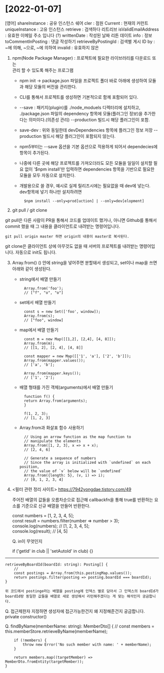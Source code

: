 # [2022-01-07]

[영어]
shareInstance : 공유 인스턴스 쉐어
cler : 점원
Current : 현재의 커런트
uniqueInstance : 고유 인스턴스
retrieve : 검색하다 리트리브
isValidEmailAddress : 유효한 이메일 주소 입니다 (?)
writtenDate : 작성된 날짜 리튼 데이트
info : 정보
toCommentInPosting : 댓글 작성하기
retrieveByPostingId : 검색별 게시 ID
by : ~에 의해, ~으로, ~에 의하여
invalid : 유효하지 않은



1. npm(Node Package Manager) : 프로젝트에 필요한 라이브러리를 다운로드 또는   
    관리 할 수 있도록 해주는 프로그램
    - npm init -> package.json 파일을 프로젝트 폴더 바로 아래에 생성하여 모듈과 해당 모듈의 버전을 관리한다.
    - CLI를 통해서 프로젝트를 생성하면 기본적으로 함께 포함되어 있다.
    - --save : 패키지(plugin)를 ./node_moduels 디렉터리에 설치하고, ./package.json 파일의 dependency 항목에 모듈(플러그인 정보)을 추가한다는 의미이다.(의존성 관리)
        --production 빌드시 해당 플러그인이 포함.
    - save-dev : 위와 동일한데 devDependencies 항목에 플러그인 정보 저장
        --production 빌드시 해당 플러그인이 포함되지 않는다.
    - npm5부터는 --save 옵션을 기본 옵션으로 적용하게 되어서 dependecies에 항목이 추가된다.
    - 나중에 다른 곳에 해당 프로젝트를 가져오더라도 모든 모듈을 일일이 설치할 필요 없이 '$npm install'만 입력하면 dependencies 항목을 기반으로 필요한 모듈을 모두 자동으로 설치한다.
    - 개발용으로 쓸 경우, 예시로 실제 릴리즈시에는 필요없을 때 dev에 넣는다. 
        dev항목에 넣기 하나만 설치하려면    
        
            $npm install --only=prod[uction] | --only=dev[elopment]

2. git pull / git clone

git pull은 다른 사람이 PR을 통해서 코드를 업데이트 했거나, 아니면 Github를 통해서 commit 했을 때 그 내용을 클라이언트로 내려받는 명령어입니다.

    git pull origin master 하면 origin의 내용이 master로 복사된다.

git clone은 클라이언트 상에 아무것도 없을 때 서버의 프로젝트를 내려받는 명령어입니다. 자동으로 init도 됩니다.

3. Array.from()
    () 안에 string을 넣어주면 분할돼서 생성되고, set이나 map을 쓰면 아래와 같이 생성된다.

    * string에서 배열 만들기

            Array.from('foo');
            // ["f", "o", "o"]
    
    * set에서 배열 만들기

            const s = new Set(['foo', window]); 
            Array.from(s);
            // ["foo", window]
    
    * map에서 배열 만들기

            const m = new Map([[1,2], [2,4], [4, 8]]);
            Array.from(m);
            // [[1, 2], [2, 4], [4, 8]]

            const mapper = new Map([['1', 'a'], ['2', 'b']]);
            Array.from(mapper.values());
            // ['a', 'b'];
        
            Array.from(mapper.keys());
            // ['1', '2'];
    
    * 배열 형태를 가진 객체(arguments)에서 배열 만들기

            function f() {
            return Array.from(arguments);
            }

            f(1, 2, 3);
            // [1, 2, 3]
    
    * Array.from과 화살표 함수 사용하기

            // Using an arrow function as the map function to
            // manipulate the elements
            Array.from([1, 2, 3], x => x + x);      
            // [2, 4, 6]
        
            // Generate a sequence of numbers
            // Since the array is initialized with `undefined` on each position,
            // the value of `v` below will be `undefined`
            Array.from({length: 5}, (v, i) => i);
            // [0, 1, 2, 3, 4]

4. <필터 관련 정리 사이트>
    https://7942yongdae.tistory.com/49 

    주어진 배열의 값들을 오름차순으로 접근해 callbackfn을 통해 true를 반환하는 요소를 기준으로 신규 배열을 만들어 반환한다.

    const numbers = [1, 2, 3, 4, 5];    
    const result = numbers.filter(number => number > 3);   
    console.log(numbers); // [1, 2, 3, 4, 5];   
    console.log(result); // [4, 5]   

    

    Q. in이 무엇인지

    if ('getId' in club || 'setAutoId' in club) {}


----------------

    retrieveByBoardId(boardId: string): Posting[] {
        //
        const postings = Array.from(this.postingMap.values());
        return postings.filter(posting => posting.boardId === boardId);
    }
    
    위 코드에서 postinge라는 배열을 posting에 인덱스 별로 담아서 그 인덱스의 boardId가 boardId랑 동일한 값들을 배열로 새로 생성해서 리턴해주겠다는 게 맞는 해석인지 궁금합니다.

Q. 접근제한자 지정하면 생성자에 접근가능한건지 왜 지정해준건지 궁금합니다.
private constructor()

Q.
findByName(memberName: string): MemberDto[] {
        //
        const members = this.memberStore.retrieveByName(memberName);

        if (!members) {
            throw new Error('No such member with name: ' + memberName);
        }
        
        return members.map((targetMember) => MemberDto.fromEntity(targetMember));
    }

